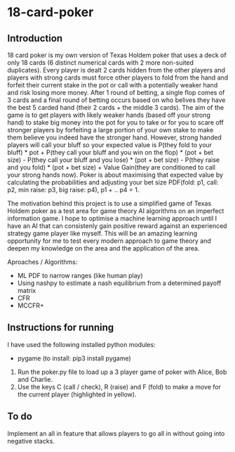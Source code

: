# 18-card-poker

## Introduction

18 card poker is my own version of Texas Holdem poker that uses a deck of only 18 cards (6 distinct numerical cards with 2 more non-suited duplicates). Every player is dealt 2 cards hidden from the other players and players with strong cards must force other players to fold from the hand and forfeit their current stake in the pot or call with a potentially weaker hand and risk losing more money. After 1 round of betting, a single flop comes of 3 cards and a final round of betting occurs based on who belives they have the best 5 carded hand (their 2 cards + the middle 3 cards). The aim of the game is to get players with likely weaker hands (based off your strong hand) to stake big money into the pot for you to take or for you to scare off stronger players by forfeiting a large portion of your own stake to make them believe you indeed have the stronger hand. However, strong handed players will call your bluff so your expected value is P(they fold to your bluff) * pot + P(they call your bluff and you win on the flop) * (pot + bet size) - P(they call your bluff and you lose) * (pot + bet size) - P(they raise and you fold) * (pot + bet size) + Value Gain(they are conditioned to call your strong hands now). Poker is about maximising that expected value by calculating the probabilities and adjusting your bet size PDF(fold: p1, call: p2, min raise: p3, big raise: p4), p1 + .. p4 = 1.

The motivation behind this project is to use a simplified game of Texas Holdem poker as a test area for game theory AI algorithms on an imperfect information game. I hope to optimise a machine learning approach until I have an AI that can consistenly gain positive reward against an experienced strategy game player like myself. This will be an amazing learning opportunity for me to test every modern approach to game theory and deepen my knowledge on the area and the application of the area.

Aproaches / Algorithms:
- ML PDF to narrow ranges (like human play)
- Using nashpy to estimate a nash equilibrium from a determined payoff matrix
- CFR
- MCCFR+

## Instructions for running

I have used the following installed python modules:
- pygame (to install: pip3 install pygame)


1. Run the poker.py file to load up a 3 player game of poker with Alice, Bob and Charlie.
2. Use the keys C (call / check), R (raise) and F (fold) to make a move for the current player (highlighted in yellow).

## To do

Implement an all in feature that allows players to go all in without going into negative stacks.

